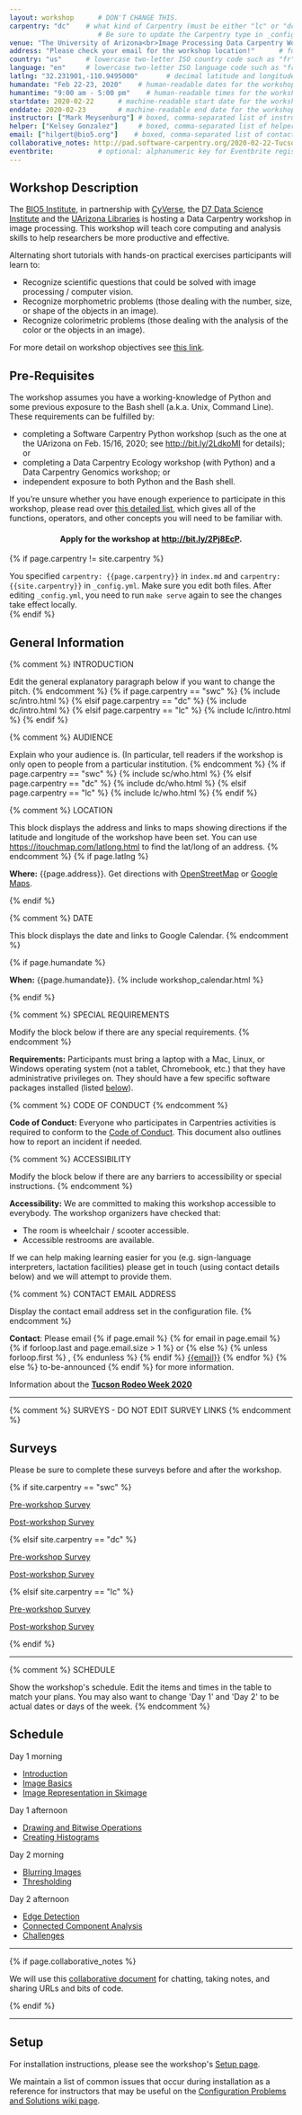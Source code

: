 ```yaml
---
layout: workshop      # DON'T CHANGE THIS.
carpentry: "dc"    # what kind of Carpentry (must be either "lc" or "dc" or "swc").  
                      # Be sure to update the Carpentry type in _config.yml as well.  
venue: "The University of Arizona<br>Image Processing Data Carpentry Workshop: Come for the Tucson Rodeo Parade 2020, then learn how to wrangle image data!"        # brief name of host site without address (e.g., "Euphoric State University")
address: "Please check your email for the workshop location!"      # full street address of workshop (e.g., "Room A, 123 Forth Street, Blimingen, Euphoria")
country: "us"      # lowercase two-letter ISO country code such as "fr" (see https://en.wikipedia.org/wiki/ISO_3166-1#Current_codes)
language: "en"     # lowercase two-letter ISO language code such as "fr" (see https://en.wikipedia.org/wiki/List_of_ISO_639-1_codes)
latlng: "32.231901,-110.9495000"       # decimal latitude and longitude of workshop venue (e.g., "41.7901128,-87.6007318" - use https://www.latlong.net/)
humandate: "Feb 22-23, 2020"    # human-readable dates for the workshop (e.g., "Feb 17-18, 2020")
humantime: "9:00 am - 5:00 pm"    # human-readable times for the workshop (e.g., "9:00 am - 4:30 pm")
startdate: 2020-02-22      # machine-readable start date for the workshop in YYYY-MM-DD format like 2015-01-01
enddate: 2020-02-23        # machine-readable end date for the workshop in YYYY-MM-DD format like 2015-01-02
instructor: ["Mark Meysenburg"] # boxed, comma-separated list of instructors' names as strings, like ["Kay McNulty", "Betty Jennings", "Betty Snyder"]
helper: ["Kelsey Gonzalez"]     # boxed, comma-separated list of helpers' names, like ["Marlyn Wescoff", "Fran Bilas", "Ruth Lichterman"]
email: ["hilgert@bio5.org"]    # boxed, comma-separated list of contact email addresses for the host, lead instructor, or whoever else is handling questions, like ["marlyn.wescoff@example.org", "fran.bilas@example.org", "ruth.lichterman@example.org"]
collaborative_notes: http://pad.software-carpentry.org/2020-02-22-Tucson # optional: URL for the workshop collaborative notes, e.g. an Etherpad or Google Docs document
eventbrite:           # optional: alphanumeric key for Eventbrite registration, e.g., "1234567890AB" (if Eventbrite is being used)
---
```


<h2>Workshop Description</h2>
<p>
The <a href="https://bio5.org/">BIO5 Institute</a>, in partnership with <a href="https://cyverse.org/">CyVerse</a>, the <a href="https://datascience.arizona.edu/">D7 Data Science Institute</a> and the <a href="https://new.library.arizona.edu/">UArizona Libraries</a> is hosting a Data Carpentry workshop in image processing. This workshop will teach core computing and analysis skills to help researchers be more productive and effective.<p>
<p>
Alternating short tutorials with hands-on practical exercises participants will learn to:
<ul>
<li>Recognize scientific questions that could be solved with image processing / computer vision.</li>
<li>Recognize morphometric problems (those dealing with the number, size, or shape of the objects in an image).</li>
<li>Recognize colorimetric problems (those dealing with the analysis of the color or the objects in an image).</li>
</ul>
</p>
<p>
For more detail on workshop objectives see <a href="https://datacarpentry.org/image-processing/01-introduction/">this link</a>.
</p>

<h2>Pre-Requisites</h2>
<p>The workshop assumes you have a working-knowledge of Python and some previous exposure to the Bash shell (a.k.a. Unix, Command Line). These requirements can be fulfilled by:
<ul><li>completing a Software Carpentry Python workshop (such as the one at the UArizona on Feb. 15/16, 2020; see <a href="http://bit.ly/2LdkoMI">http://bit.ly/2LdkoMI</a> for details); or</li>
<li>completing a Data Carpentry Ecology workshop (with Python) and a Data Carpentry Genomics workshop; or</li>
<li>independent exposure to both Python and the Bash shell.</li></ul></p>

<p>If you’re unsure whether you have enough experience to participate in this workshop, please read over <a href="https://datacarpentry.org/image-processing/prereqs/" target='blank'>this detailed list</a>, which gives all of the functions, operators, and other concepts you will need to be familiar with.
</p>

<p><h4><center><strong>Apply for the workshop at <a href="http://bit.ly/2Pj8EcP" target='blank'>http://bit.ly/2Pj8EcP</a>.</strong></center></h4></p>


{% if page.carpentry != site.carpentry %}
<div class="alert alert-warning">
You specified <code>carpentry: {{page.carpentry}}</code> in <code>index.md</code> and
<code>carpentry: {{site.carpentry}}</code> in <code>_config.yml</code>. Make sure you edit both files. After editing <code>_config.yml</code>, you need to run <code>make serve</code> again to 
see the changes take effect locally.
</div>
{% endif %}




<h2 id="general">General Information</h2>

{% comment %}
INTRODUCTION

Edit the general explanatory paragraph below if you want to change
the pitch.
{% endcomment %}
{% if page.carpentry == "swc" %}
{% include sc/intro.html %}
{% elsif page.carpentry == "dc" %}
{% include dc/intro.html %}
{% elsif page.carpentry == "lc" %}
{% include lc/intro.html %}
{% endif %}

{% comment %}
AUDIENCE

Explain who your audience is.  (In particular, tell readers if the
workshop is only open to people from a particular institution.
{% endcomment %}
{% if page.carpentry == "swc" %}
{% include sc/who.html %}
{% elsif page.carpentry == "dc" %}
{% include dc/who.html %}
{% elsif page.carpentry == "lc" %}
{% include lc/who.html %}
{% endif %}

{% comment %}
LOCATION

This block displays the address and links to maps showing directions
if the latitude and longitude of the workshop have been set.  You
can use https://itouchmap.com/latlong.html to find the lat/long of an
address.
{% endcomment %}
{% if page.latlng %}
<p id="where">
  <strong>Where:</strong>
  {{page.address}}.
  Get directions with
  <a href="//www.openstreetmap.org/?mlat={{page.latlng | replace:',','&mlon='}}&zoom=16">OpenStreetMap</a>
  or
  <a href="//maps.google.com/maps?q={{page.latlng}}">Google Maps</a>.
</p>
{% endif %}

{% comment %}
DATE

This block displays the date and links to Google Calendar.
{% endcomment %}

{% if page.humandate %}
<p id="when">
  <strong>When:</strong>
  {{page.humandate}}.
  {% include workshop_calendar.html %}
</p>
{% endif %}

{% comment %}
SPECIAL REQUIREMENTS

Modify the block below if there are any special requirements.
{% endcomment %}

<p id="requirements">
  <strong>Requirements:</strong> Participants must bring a laptop with a
  Mac, Linux, or Windows operating system (not a tablet, Chromebook, etc.) that they have administrative privileges on. They should have a few specific software packages installed (listed <a href="#setup">below</a>).
</p>

{% comment %}
CODE OF CONDUCT
{% endcomment %}
<p id="code-of-conduct">
<strong>Code of Conduct:</strong>  Everyone who participates in Carpentries activities is required to conform to the <a href="https://docs.carpentries.org/topic_folders/policies/code-of-conduct.html">Code of Conduct</a>. This document also outlines how to report an incident if needed.
</p>


{% comment %}
ACCESSIBILITY

Modify the block below if there are any barriers to accessibility or
special instructions.
{% endcomment %}
<p id="accessibility">
  <strong>Accessibility:</strong> We are committed to making this workshop
  accessible to everybody.
  The workshop organizers have checked that:
</p>
<ul>
  <li>The room is wheelchair / scooter accessible.</li>
  <li>Accessible restrooms are available.</li>
</ul>
<p>
 If we can help making learning easier for
  you (e.g. sign-language interpreters, lactation facilities) please
  get in touch (using contact details below) and we will
  attempt to provide them.
</p>

{% comment %}
CONTACT EMAIL ADDRESS

Display the contact email address set in the configuration file.
{% endcomment %}
<p id="contact">
  <strong>Contact</strong>:
  Please email
  {% if page.email %}
  {% for email in page.email %}
  {% if forloop.last and page.email.size > 1 %}
  or
  {% else %}
  {% unless forloop.first %}
  ,
  {% endunless %}
  {% endif %}
  <a href='mailto:{{email}}'>{{email}}</a>
  {% endfor %}
  {% else %}
  to-be-announced
  {% endif %}
  for more information.
</p>
<p>Information about the <a href="http://tucsonrodeo.com/schedule/"><b>Tucson Rodeo Week 2020</b></a></p>
<hr/>

{% comment %} 
SURVEYS - DO NOT EDIT SURVEY LINKS 
{% endcomment %}
<h2 id="surveys">Surveys</h2>
<p>Please be sure to complete these surveys before and after the workshop.</p>
{% if site.carpentry == "swc" %} 
<p><a href="{{ site.swc_pre_survey }}{{ site.github.project_title }}">Pre-workshop Survey</a></p>
<p><a href="{{ site.swc_post_survey }}{{ site.github.project_title }}">Post-workshop Survey</a></p>
{% elsif site.carpentry == "dc" %}
<p><a href="{{ site.dc_pre_survey }}{{ site.github.project_title }}">Pre-workshop Survey</a></p>
<p><a href="{{ site.dc_post_survey }}{{ site.github.project_title }}">Post-workshop Survey</a></p>
{% elsif site.carpentry == "lc" %}
<p><a href="{{ site.lc_pre_survey }}{{ site.github.project_title }}">Pre-workshop Survey</a></p>
<p><a href="{{ site.lc_post_survey }}{{ site.github.project_title }}">Post-workshop Survey</a></p>
{% endif %}

<hr/>


{% comment %}
SCHEDULE

Show the workshop's schedule.  Edit the items and times in the table
to match your plans.  You may also want to change 'Day 1' and 'Day
2' to be actual dates or days of the week.
{% endcomment %}


<h2 id="schedule">Schedule</h2>
<p>
Day 1 morning
<ul>
  <li><a href="https://datacarpentry.org/image-processing/01-introduction/">Introduction</a></li>
  <li><a href="https://datacarpentry.org/image-processing/02-image-basics/">Image Basics</a></li>
<li><a href="https://datacarpentry.org/image-processing/03-skimage-images/">Image Representation in Skimage</a></li>
</ul>
</p>
<p>
Day 1 afternoon
<ul>
    <li><a href="https://datacarpentry.org/image-processing/04-drawing/">Drawing and Bitwise Operations</a></li>
    <li><a href="https://datacarpentry.org/image-processing/05-creating-histograms/">Creating Histograms</a></li>
</ul>
</p>
<p>
Day 2 morning
<ul>
  <li><a href="https://datacarpentry.org/image-processing/06-blurring/">Blurring Images</a></li>
  <li><a href="https://datacarpentry.org/image-processing/07-thresholding/">Thresholding</a></li>
</ul>
</p>
<p>
Day 2 afternoon
<ul>
  <li><a href="https://datacarpentry.org/image-processing/08-edge-detection/">Edge Detection</a></li>
  <li><a href="https://datacarpentry.org/image-processing/09-connected-components/">Connected Component Analysis</a></li>
  <li><a href="https://datacarpentry.org/image-processing/10-challenges/">Challenges</a></li>
 </ul>
</p>
<hr/>


{% if page.collaborative_notes %}
<p id="collaborative_notes">
  We will use this <a href="{{page.collaborative_notes}}">collaborative document</a> for chatting, taking notes, and sharing URLs and bits of code.
</p>
{% endif %}

<hr/>

<h2 id="setup">Setup</h2>

<p>
For installation instructions, please see the workshop's <a href="https://datacarpentry.org/image-processing/setup/">Setup page</a>.
</p>

<p>
  We maintain a list of common issues that occur during installation as a reference for instructors
  that may be useful on the
  <a href = "{{site.swc_github}}/workshop-template/wiki/Configuration-Problems-and-Solutions">Configuration Problems and Solutions wiki page</a>.
</p>


